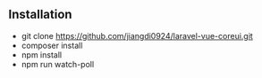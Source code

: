 


## Installation



- git clone  https://github.com/jiangdi0924/laravel-vue-coreui.git
- composer install
- npm install
- npm run watch-poll


